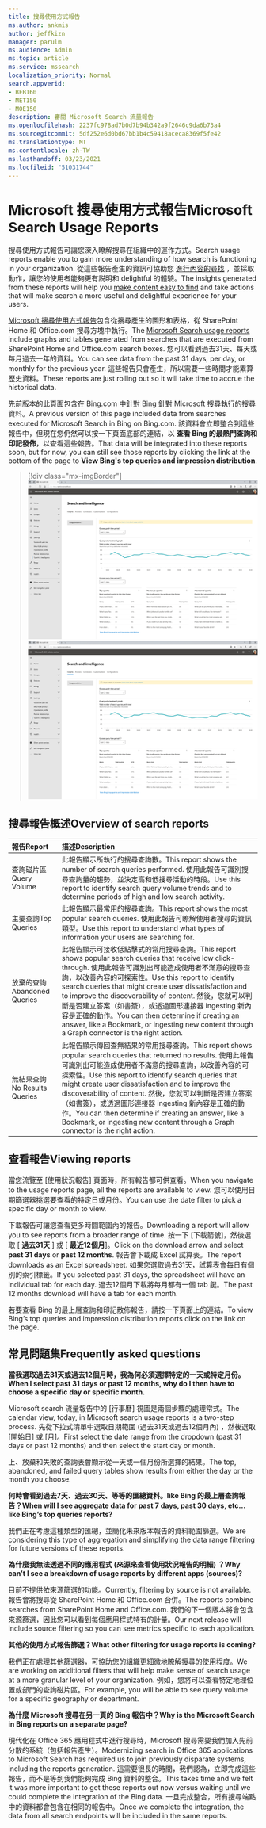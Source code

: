 ```yaml
---
title: 搜尋使用方式報告
ms.author: ankmis
author: jeffkizn
manager: parulm
ms.audience: Admin
ms.topic: article
ms.service: mssearch
localization_priority: Normal
search.appverid:
- BFB160
- MET150
- MOE150
description: 審閱 Microsoft Search 流量報告
ms.openlocfilehash: 2237fc978ad7b0d7b94b342a9f2646c9da6b73a4
ms.sourcegitcommit: 5df252e6d0bd67bb1b4c59418aceca8369f5fe42
ms.translationtype: MT
ms.contentlocale: zh-TW
ms.lasthandoff: 03/23/2021
ms.locfileid: "51031744"
---
```

# <a name="microsoft-search-usage-reports"></a><span data-ttu-id="fadae-103">Microsoft 搜尋使用方式報告</span><span class="sxs-lookup"><span data-stu-id="fadae-103">Microsoft Search Usage Reports</span></span>

<span data-ttu-id="fadae-104">搜尋使用方式報告可讓您深入瞭解搜尋在組織中的運作方式。</span><span class="sxs-lookup"><span data-stu-id="fadae-104">Search usage reports enable you to gain more understanding of how search is functioning in your organization.</span></span> <span data-ttu-id="fadae-105">從這些報告產生的資訊可協助您 [進行內容的尋找](./make-content-easy-to-find.md) ，並採取動作，讓您的使用者能夠更有説明和 delightful 的體驗。</span><span class="sxs-lookup"><span data-stu-id="fadae-105">The insights generated from these reports will help you [make content easy to find](./make-content-easy-to-find.md) and take actions that will make search a more useful and delightful experience for your users.</span></span>

<span data-ttu-id="fadae-106">[Microsoft 搜尋使用方式報告](https://admin.microsoft.com/Adminportal/Home?#/MicrosoftSearch/insights)包含從搜尋產生的圖形和表格，從 SharePoint Home 和 Office.com 搜尋方塊中執行。</span><span class="sxs-lookup"><span data-stu-id="fadae-106">The [Microsoft Search usage reports](https://admin.microsoft.com/Adminportal/Home?#/MicrosoftSearch/insights) include graphs and tables generated from searches that are executed from SharePoint Home and Office.com search boxes.</span></span> <span data-ttu-id="fadae-107">您可以看到過去31天、每天或每月過去一年的資料。</span><span class="sxs-lookup"><span data-stu-id="fadae-107">You can see data from the past 31 days, per day, or monthly for the previous year.</span></span> <span data-ttu-id="fadae-108">這些報告只會產生，所以需要一些時間才能累算歷史資料。</span><span class="sxs-lookup"><span data-stu-id="fadae-108">These reports are just rolling out so it will take time to accrue the historical data.</span></span>

<span data-ttu-id="fadae-109">先前版本的此頁面包含在 Bing.com 中針對 Bing 針對 Microsoft 搜尋執行的搜尋資料。</span><span class="sxs-lookup"><span data-stu-id="fadae-109">A previous version of this page included data from searches executed for Microsoft Search in Bing on Bing.com.</span></span> <span data-ttu-id="fadae-110">該資料會立即整合到這些報告中，但現在您仍然可以按一下頁面底部的連結，以 **查看 Bing 的最熱門查詢和印記發佈**，以查看這些報告。</span><span class="sxs-lookup"><span data-stu-id="fadae-110">That data will be integrated into these reports soon, but for now, you can still see those reports by clicking the link at the bottom of the page to **View Bing's top queries and impression distribution**.</span></span>

> [!div class="mx-imgBorder"]
> <span data-ttu-id="fadae-111">![搜尋使用方式報告儀表板](media/usage-reports/usage_reports_v2.png)</span><span class="sxs-lookup"><span data-stu-id="fadae-111">![Search usage reports dashboard](media/usage-reports/usage_reports_v2.png)</span></span>

## <a name="overview-of-search-reports"></a><span data-ttu-id="fadae-112">搜尋報告概述</span><span class="sxs-lookup"><span data-stu-id="fadae-112">Overview of search reports</span></span>

| <span data-ttu-id="fadae-113">報告</span><span class="sxs-lookup"><span data-stu-id="fadae-113">Report</span></span> | <span data-ttu-id="fadae-114">描述</span><span class="sxs-lookup"><span data-stu-id="fadae-114">Description</span></span> |
|:-----|:-----|
|<span data-ttu-id="fadae-115">查詢磁片區</span><span class="sxs-lookup"><span data-stu-id="fadae-115">Query Volume</span></span>|<span data-ttu-id="fadae-116">此報告顯示所執行的搜尋查詢數。</span><span class="sxs-lookup"><span data-stu-id="fadae-116">This report shows the number of search queries performed.</span></span> <span data-ttu-id="fadae-117">使用此報告可識別搜尋查詢量的趨勢，並決定高和低搜尋活動的時段。</span><span class="sxs-lookup"><span data-stu-id="fadae-117">Use this report to identify search query volume trends and to determine periods of high and low search activity.</span></span>|
|<span data-ttu-id="fadae-118">主要查詢</span><span class="sxs-lookup"><span data-stu-id="fadae-118">Top Queries</span></span>|<span data-ttu-id="fadae-119">此報告顯示最常用的搜尋查詢。</span><span class="sxs-lookup"><span data-stu-id="fadae-119">This report shows the most popular search queries.</span></span> <span data-ttu-id="fadae-120">使用此報告可瞭解使用者搜尋的資訊類型。</span><span class="sxs-lookup"><span data-stu-id="fadae-120">Use this report to understand what types of information your users are searching for.</span></span>|
|<span data-ttu-id="fadae-121">放棄的查詢</span><span class="sxs-lookup"><span data-stu-id="fadae-121">Abandoned Queries</span></span>|<span data-ttu-id="fadae-122">此報告顯示可接收低點擊式的常用搜尋查詢。</span><span class="sxs-lookup"><span data-stu-id="fadae-122">This report shows popular search queries that receive low click-through.</span></span> <span data-ttu-id="fadae-123">使用此報告可識別出可能造成使用者不滿意的搜尋查詢，以改善內容的可探索性。</span><span class="sxs-lookup"><span data-stu-id="fadae-123">Use this report to identify search queries that might create user dissatisfaction and to improve the discoverability of content.</span></span> <span data-ttu-id="fadae-124">然後，您就可以判斷是否建立答案（如書簽），或透過圖形連接器 ingesting 新內容是正確的動作。</span><span class="sxs-lookup"><span data-stu-id="fadae-124">You can then determine if creating an answer, like a Bookmark, or ingesting new content through a Graph connector is the right action.</span></span>|
|<span data-ttu-id="fadae-125">無結果查詢</span><span class="sxs-lookup"><span data-stu-id="fadae-125">No Results Queries</span></span>|<span data-ttu-id="fadae-126">此報告顯示傳回查無結果的常用搜尋查詢。</span><span class="sxs-lookup"><span data-stu-id="fadae-126">This report shows popular search queries that returned no results.</span></span> <span data-ttu-id="fadae-127">使用此報告可識別出可能造成使用者不滿意的搜尋查詢，以改善內容的可探索性。</span><span class="sxs-lookup"><span data-stu-id="fadae-127">Use this report to identify search queries that might create user dissatisfaction and to improve the discoverability of content.</span></span> <span data-ttu-id="fadae-128">然後，您就可以判斷是否建立答案（如書簽），或透過圖形連接器 ingesting 新內容是正確的動作。</span><span class="sxs-lookup"><span data-stu-id="fadae-128">You can then determine if creating an answer, like a Bookmark, or ingesting new content through a Graph connector is the right action.</span></span>|

## <a name="viewing-reports"></a><span data-ttu-id="fadae-129">查看報告</span><span class="sxs-lookup"><span data-stu-id="fadae-129">Viewing reports</span></span>

<span data-ttu-id="fadae-130">當您流覽至 [使用狀況報告] 頁面時，所有報告都可供查看。</span><span class="sxs-lookup"><span data-stu-id="fadae-130">When you navigate to the usage reports page, all the reports are available to view.</span></span> <span data-ttu-id="fadae-131">您可以使用日期篩選器挑選要查看的特定日或月份。</span><span class="sxs-lookup"><span data-stu-id="fadae-131">You can use the date filter to pick a specific day or month to view.</span></span>

<span data-ttu-id="fadae-132">下載報告可讓您查看更多時間範圍內的報告。</span><span class="sxs-lookup"><span data-stu-id="fadae-132">Downloading a report will allow you to see reports from a broader range of time.</span></span> <span data-ttu-id="fadae-133">按一下 [下載箭號]，然後選取 [ **過去31天** ] 或 [ **最近12個月**]。</span><span class="sxs-lookup"><span data-stu-id="fadae-133">Click on the download arrow and select **past 31 days** or **past 12 months**.</span></span> <span data-ttu-id="fadae-134">報告會下載成 Excel 試算表。</span><span class="sxs-lookup"><span data-stu-id="fadae-134">The report downloads as an Excel spreadsheet.</span></span> <span data-ttu-id="fadae-135">如果您選取過去31天，試算表會每日有個別的索引標籤。</span><span class="sxs-lookup"><span data-stu-id="fadae-135">If you selected past 31 days, the spreadsheet will have an individual tab for each day.</span></span> <span data-ttu-id="fadae-136">過去12個月下載將每月都有一個 tab 鍵。</span><span class="sxs-lookup"><span data-stu-id="fadae-136">The past 12 months download will have a tab for each month.</span></span>

<span data-ttu-id="fadae-137">若要查看 Bing 的最上層查詢和印記散佈報告，請按一下頁面上的連結。</span><span class="sxs-lookup"><span data-stu-id="fadae-137">To view Bing’s top queries and impression distribution reports click on the link on the page.</span></span>

## <a name="frequently-asked-questions"></a><span data-ttu-id="fadae-138">常見問題集</span><span class="sxs-lookup"><span data-stu-id="fadae-138">Frequently asked questions</span></span>

<span data-ttu-id="fadae-139">**當我選取過去31天或過去12個月時，我為何必須選擇特定的一天或特定月份。**</span><span class="sxs-lookup"><span data-stu-id="fadae-139">**When I select past 31 days or past 12 months, why do I then have to choose a specific day or specific month.**</span></span>

<span data-ttu-id="fadae-140">Microsoft search 流量報告中的 [行事曆] 視圖是兩個步驟的處理常式。</span><span class="sxs-lookup"><span data-stu-id="fadae-140">The calendar view, today, in Microsoft search usage reports is a two-step process.</span></span> <span data-ttu-id="fadae-141">先從下拉式清單中選取日期範圍 (過去31天或過去12個月內) ，然後選取 [開始日] 或 [月]。</span><span class="sxs-lookup"><span data-stu-id="fadae-141">First select the date range from the dropdown (past 31 days or past 12 months) and then select the start day or month.</span></span>

<span data-ttu-id="fadae-142">上、放棄和失敗的查詢表會顯示從一天或一個月份所選擇的結果。</span><span class="sxs-lookup"><span data-stu-id="fadae-142">The top, abandoned, and failed query tables show results from either the day or the month you choose.</span></span>

<span data-ttu-id="fadae-143">**何時會看到過去7天、過去30天、等等的匯總資料。like Bing 的最上層查詢報告？**</span><span class="sxs-lookup"><span data-stu-id="fadae-143">**When will I see aggregate data for past 7 days, past 30 days, etc... like Bing’s top queries reports?**</span></span>

<span data-ttu-id="fadae-144">我們正在考慮這種類型的匯總，並簡化未來版本報告的資料範圍篩選。</span><span class="sxs-lookup"><span data-stu-id="fadae-144">We are considering this type of aggregation and simplifying the data range filtering for future versions of these reports.</span></span>

<span data-ttu-id="fadae-145">**為什麼我無法透過不同的應用程式 (來源來查看使用狀況報告的明細) ？**</span><span class="sxs-lookup"><span data-stu-id="fadae-145">**Why can’t I see a breakdown of usage reports by different apps (sources)?**</span></span>

<span data-ttu-id="fadae-146">目前不提供依來源篩選的功能。</span><span class="sxs-lookup"><span data-stu-id="fadae-146">Currently, filtering by source is not available.</span></span> <span data-ttu-id="fadae-147">報告會將搜尋從 SharePoint Home 和 Office.com 合併。</span><span class="sxs-lookup"><span data-stu-id="fadae-147">The reports combine searches from SharePoint Home and Office.com.</span></span> <span data-ttu-id="fadae-148">我們的下一個版本將會包含來源篩選，因此您可以看到每個應用程式特有的計量。</span><span class="sxs-lookup"><span data-stu-id="fadae-148">Our next release will include source filtering so you can see metrics specific to each application.</span></span>

<span data-ttu-id="fadae-149">**其他的使用方式報告篩選？**</span><span class="sxs-lookup"><span data-stu-id="fadae-149">**What other filtering for usage reports is coming?**</span></span>

<span data-ttu-id="fadae-150">我們正在處理其他篩選器，可協助您的組織更細微地瞭解搜尋的使用程度。</span><span class="sxs-lookup"><span data-stu-id="fadae-150">We are working on additional filters that will help make sense of search usage at a more granular level of your organization.</span></span> <span data-ttu-id="fadae-151">例如，您將可以查看特定地理位置或部門的查詢磁片區。</span><span class="sxs-lookup"><span data-stu-id="fadae-151">For example, you will be able to see query volume for a specific geography or department.</span></span>

<span data-ttu-id="fadae-152">**為什麼 Microsoft 搜尋在另一頁的 Bing 報告中？**</span><span class="sxs-lookup"><span data-stu-id="fadae-152">**Why is the Microsoft Search in Bing reports on a separate page?**</span></span>

<span data-ttu-id="fadae-153">現代化在 Office 365 應用程式中進行搜尋時，Microsoft 搜尋需要我們加入先前分散的系統（包括報告產生）。</span><span class="sxs-lookup"><span data-stu-id="fadae-153">Modernizing search in Office 365 applications to Microsoft Search has required us to join previously disparate systems, including the reports generation.</span></span> <span data-ttu-id="fadae-154">這需要很長的時間，我們認為，立即完成這些報告，而不是等到我們能夠完成 Bing 資料的整合。</span><span class="sxs-lookup"><span data-stu-id="fadae-154">This takes time and we felt it was more important to get these reports out now versus waiting until we could complete the integration of the Bing data.</span></span> <span data-ttu-id="fadae-155">一旦完成整合，所有搜尋端點中的資料都會包含在相同的報告中。</span><span class="sxs-lookup"><span data-stu-id="fadae-155">Once we complete the integration, the data from all search endpoints will be included in the same reports.</span></span>